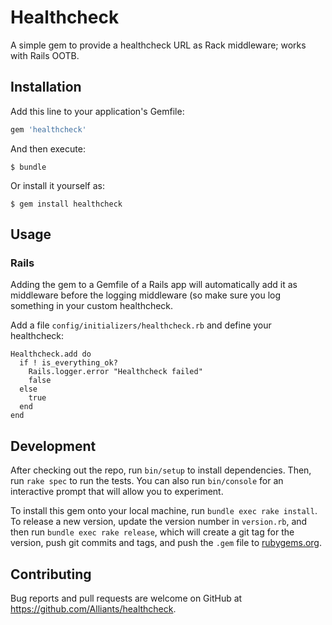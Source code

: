 # Healthcheck

A simple gem to provide a healthcheck URL as Rack middleware; works with Rails OOTB.

## Installation

Add this line to your application's Gemfile:

```ruby
gem 'healthcheck'
```

And then execute:

    $ bundle

Or install it yourself as:

    $ gem install healthcheck

## Usage

### Rails

Adding the gem to a Gemfile of a Rails app will automatically add it as middleware before the logging middleware (so make sure you log something in your custom healthcheck.

Add a file `config/initializers/healthcheck.rb` and define your healthcheck:

```
Healthcheck.add do
  if ! is_everything_ok?
    Rails.logger.error "Healthcheck failed"
    false
  else
    true
  end
end
```

## Development

After checking out the repo, run `bin/setup` to install dependencies. Then, run `rake spec` to run the tests. You can also run `bin/console` for an interactive prompt that will allow you to experiment.

To install this gem onto your local machine, run `bundle exec rake install`. To release a new version, update the version number in `version.rb`, and then run `bundle exec rake release`, which will create a git tag for the version, push git commits and tags, and push the `.gem` file to [rubygems.org](https://rubygems.org).

## Contributing

Bug reports and pull requests are welcome on GitHub at https://github.com/Alliants/healthcheck.
